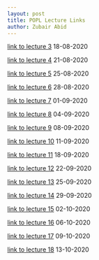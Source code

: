 ```yaml
---
layout: post
title: POPL Lecture Links
author: Zubair Abid
---
```


[link to lecture 3] 18-08-2020

[link to lecture 4] 21-08-2020

[link to lecture 5] 25-08-2020

[link to lecture 6] 28-08-2020

[link to lecture 7] 01-09-2020

[link to lecture 8] 04-09-2020

[link to lecture 9] 08-09-2020

[link to lecture 10] 11-09-2020

[link to lecture 11] 18-09-2020

[link to lecture 12] 22-09-2020

[link to lecture 13] 25-09-2020

[link to lecture 14] 29-09-2020

[link to lecture 15] 02-10-2020

[link to lecture 16] 06-10-2020

[link to lecture 17] 09-10-2020

[link to lecture 18] 13-10-2020


[link to lecture 3]: https://www.youtube.com/playlist?list=PL8C7LmL6BGm3GRXdtIaw6qtqFhU3U10Dl
[link to lecture 4]: https://www.youtube.com/watch?v=cMxGYUwT6Zg
[link to lecture 5]: https://web.microsoftstream.com/video/d2991309-eba1-4b96-9851-d0d1cd6d6c65
[link to lecture 6]: https://web.microsoftstream.com/video/f4ae66c6-257c-43f6-80c0-5c56fa8355f4
[link to lecture 7]: https://web.microsoftstream.com/video/59ec545f-3029-4d10-a98b-48449a19bdbb
[link to lecture 8]: https://web.microsoftstream.com/video/a64909ab-ad6c-4413-859f-954758f38eac
[link to lecture 9]: https://web.microsoftstream.com/video/fa7f59b2-7b6a-46a1-941c-85d504718790
[link to lecture 10]: https://web.microsoftstream.com/video/495d09e7-e513-4fbc-99e2-48609d575462
[link to lecture 11]: https://web.microsoftstream.com/video/47224664-368c-4f6d-8e92-9f6396b85afe
[link to lecture 12]: https://web.microsoftstream.com/video/eb5d1670-00d6-45e9-a446-553383264c91
[link to lecture 13]: https://web.microsoftstream.com/video/b6bcd73d-327a-4ac7-b1c3-f757b93453de
[link to lecture 14]: https://web.microsoftstream.com/video/7b84fff6-45df-4a3b-a8cb-d08a5e868416
[link to lecture 15]: https://web.microsoftstream.com/video/40e05cdf-fad9-4c28-bf88-921570aa7fbf
[link to lecture 16]: https://web.microsoftstream.com/video/ac9e0720-d013-4d7c-bb7d-15656fa17473
[link to lecture 17]: https://web.microsoftstream.com/video/ced49f12-9f52-441a-97e6-93cd76b8e751
[link to lecture 18]: https://web.microsoftstream.com/video/b610d8ee-a88c-4dd0-889e-0f226ff99e5e

